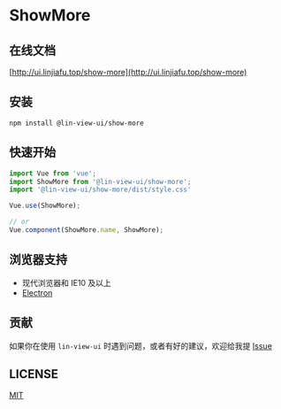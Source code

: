 # ShowMore


## 在线文档

[http://ui.linjiafu.top/show-more](http://ui.linjiafu.top/show-more)


## 安装

```
npm install @lin-view-ui/show-more
```

## 快速开始

```javascript
import Vue from 'vue';
import ShowMore from '@lin-view-ui/show-more';
import '@lin-view-ui/show-more/dist/style.css'

Vue.use(ShowMore);

// or
Vue.component(ShowMore.name, ShowMore);
```

## 浏览器支持

- 现代浏览器和 IE10 及以上
- [Electron](http://electron.atom.io/)

## 贡献

如果你在使用 `lin-view-ui` 时遇到问题，或者有好的建议，欢迎给我提 [Issue](https://github.com/c10342/lin-view-ui/issues)

## LICENSE

[MIT](https://github.com/c10342/lin-view-ui/blob/master/LICENSE)
